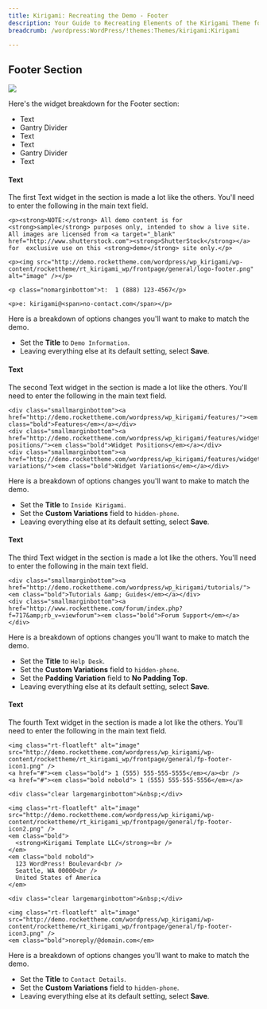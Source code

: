 ```yaml
---
title: Kirigami: Recreating the Demo - Footer
description: Your Guide to Recreating Elements of the Kirigami Theme for WordPress
breadcrumb: /wordpress:WordPress/!themes:Themes/kirigami:Kirigami

---
```


Footer Section
-----
![][demo8]

Here's the widget breakdown for the Footer section:

* Text
* Gantry Divider
* Text
* Text
* Gantry Divider
* Text

#### Text
The first Text widget in the section is made a lot like the others. You'll need to enter the following in the main text field.

~~~
<p><strong>NOTE:</strong> All demo content is for <strong>sample</strong> purposes only, intended to show a live site. All images are licensed from <a target="_blank" href="http://www.shutterstock.com"><strong>ShutterStock</strong></a> for  exclusive use on this <strong>demo</strong> site only.</p>

<p><img src="http://demo.rockettheme.com/wordpress/wp_kirigami/wp-content/rockettheme/rt_kirigami_wp/frontpage/general/logo-footer.png" alt="image" /></p>

<p class="nomarginbottom">t:  1 (888) 123-4567</p>

<p>e: kirigami@<span>no-contact.com</span></p>
~~~

Here is a breakdown of options changes you'll want to make to match the demo.

* Set the **Title** to `Demo Information`.
* Leaving everything else at its default setting, select **Save**.

#### Text
The second Text widget in the section is made a lot like the others. You'll need to enter the following in the main text field.

~~~
<div class="smallmarginbottom"><a href="http://demo.rockettheme.com/wordpress/wp_kirigami/features/"><em class="bold">Features</em></a></div>
<div class="smallmarginbottom"><a href="http://demo.rockettheme.com/wordpress/wp_kirigami/features/widget-positions/"><em class="bold">Widget Positions</em></a></div>
<div class="smallmarginbottom"><a href="http://demo.rockettheme.com/wordpress/wp_kirigami/features/widget-variations/"><em class="bold">Widget Variations</em></a></div>
~~~

Here is a breakdown of options changes you'll want to make to match the demo.

* Set the **Title** to `Inside Kirigami`.
* Set the **Custom Variations** field to `hidden-phone`.
* Leaving everything else at its default setting, select **Save**.

#### Text
The third Text widget in the section is made a lot like the others. You'll need to enter the following in the main text field.

~~~
<div class="smallmarginbottom"><a href="http://demo.rockettheme.com/wordpress/wp_kirigami/tutorials/"><em class="bold">Tutorials &amp; Guides</em></a></div>
<div class="smallmarginbottom"><a href="http://www.rockettheme.com/forum/index.php?f=717&amp;rb_v=viewforum"><em class="bold">Forum Support</em></a></div>
~~~

Here is a breakdown of options changes you'll want to make to match the demo.

* Set the **Title** to `Help Desk`.
* Set the **Custom Variations** field to `hidden-phone`.
* Set the **Padding Variation** field to **No Padding Top**.
* Leaving everything else at its default setting, select **Save**.

#### Text
The fourth Text widget in the section is made a lot like the others. You'll need to enter the following in the main text field.

~~~
<img class="rt-floatleft" alt="image" src="http://demo.rockettheme.com/wordpress/wp_kirigami/wp-content/rockettheme/rt_kirigami_wp/frontpage/general/fp-footer-icon1.png" />
<a href="#"><em class="bold"> 1 (555) 555-555-5555</em></a><br />
<a href="#"><em class="bold nobold"> 1 (555) 555-555-5556</em></a>

<div class="clear largemarginbottom">&nbsp;</div>

<img class="rt-floatleft" alt="image" src="http://demo.rockettheme.com/wordpress/wp_kirigami/wp-content/rockettheme/rt_kirigami_wp/frontpage/general/fp-footer-icon2.png" />
<em class="bold">
  <strong>Kirigami Template LLC</strong><br />
</em>
<em class="bold nobold">
  123 WordPress! Boulevard<br />
  Seattle, WA 00000<br />
  United States of America
</em>

<div class="clear largemarginbottom">&nbsp;</div>

<img class="rt-floatleft" alt="image" src="http://demo.rockettheme.com/wordpress/wp_kirigami/wp-content/rockettheme/rt_kirigami_wp/frontpage/general/fp-footer-icon3.png" />
<em class="bold">noreply/@domain.com</em>
~~~

Here is a breakdown of options changes you'll want to make to match the demo.

* Set the **Title** to `Contact Details`.
* Set the **Custom Variations** field to `hidden-phone`.
* Leaving everything else at its default setting, select **Save**.

[demo8]: assets/wp_kirigami_demo_6.jpeg